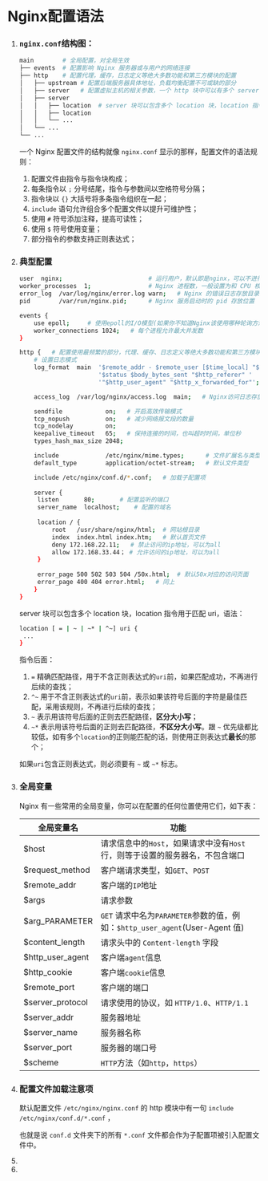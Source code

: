 # Nginx配置语法

1. ### `nginx.conf`结构图：

   ```bash
   main        # 全局配置，对全局生效
   ├── events  # 配置影响 Nginx 服务器或与用户的网络连接
   ├── http    # 配置代理，缓存，日志定义等绝大多数功能和第三方模块的配置
   │   ├── upstream # 配置后端服务器具体地址，负载均衡配置不可或缺的部分
   │   ├── server   # 配置虚拟主机的相关参数，一个 http 块中可以有多个 server 块
   │   ├── server
   │   │   ├── location  # server 块可以包含多个 location 块，location 指令用于匹配 uri
   │   │   ├── location
   │   │   └── ...
   │   └── ...
   └── ...
   ```

   一个 Nginx 配置文件的结构就像 `nginx.conf` 显示的那样，配置文件的语法规则：

   1. 配置文件由指令与指令块构成；
   2. 每条指令以 `;` 分号结尾，指令与参数间以空格符号分隔；
   3. 指令块以 `{}` 大括号将多条指令组织在一起；
   4. `include` 语句允许组合多个配置文件以提升可维护性；
   5. 使用 `#` 符号添加注释，提高可读性；
   6. 使用 `$` 符号使用变量；
   7. 部分指令的参数支持正则表达式；

   

2. ### 典型配置

   ```bash
   user  nginx;                        # 运行用户，默认即是nginx，可以不进行设置
   worker_processes  1;                # Nginx 进程数，一般设置为和 CPU 核数一样
   error_log  /var/log/nginx/error.log warn;   # Nginx 的错误日志存放目录
   pid        /var/run/nginx.pid;      # Nginx 服务启动时的 pid 存放位置
   
   events {
       use epoll;     # 使用epoll的I/O模型(如果你不知道Nginx该使用哪种轮询方法，会自动选择一个最适合你操作系统的)
       worker_connections 1024;   # 每个进程允许最大并发数
   }
   
   http {   # 配置使用最频繁的部分，代理、缓存、日志定义等绝大多数功能和第三方模块的配置都在这里设置
       # 设置日志模式
       log_format  main  '$remote_addr - $remote_user [$time_local] "$request" '
                         '$status $body_bytes_sent "$http_referer" '
                         '"$http_user_agent" "$http_x_forwarded_for"';
   
       access_log  /var/log/nginx/access.log  main;   # Nginx访问日志存放位置
   
       sendfile            on;   # 开启高效传输模式
       tcp_nopush          on;   # 减少网络报文段的数量
       tcp_nodelay         on;
       keepalive_timeout   65;   # 保持连接的时间，也叫超时时间，单位秒
       types_hash_max_size 2048;
   
       include             /etc/nginx/mime.types;      # 文件扩展名与类型映射表
       default_type        application/octet-stream;   # 默认文件类型
   
       include /etc/nginx/conf.d/*.conf;   # 加载子配置项
       
       server {
       	listen       80;       # 配置监听的端口
       	server_name  localhost;    # 配置的域名
       	
       	location / {
       		root   /usr/share/nginx/html;  # 网站根目录
       		index  index.html index.htm;   # 默认首页文件
       		deny 172.168.22.11;   # 禁止访问的ip地址，可以为all
       		allow 172.168.33.44； # 允许访问的ip地址，可以为all
       	}
       	
       	error_page 500 502 503 504 /50x.html;  # 默认50x对应的访问页面
       	error_page 400 404 error.html;   # 同上
       }
   }
   ```

   

   server 块可以包含多个 location 块，location 指令用于匹配 uri，语法：

   ```bash
   location [ = | ~ | ~* | ^~] uri {
   	...
   }
   ```

   

   指令后面：

   1. `=` 精确匹配路径，用于不含正则表达式的`uri`前，如果匹配成功，不再进行后续的查找；
   2. `^~` 用于不含正则表达式的`uri`前，表示如果该符号后面的字符是最佳匹配，采用该规则，不再进行后续的查找；
   3. `~` 表示用该符号后面的正则去匹配路径，**区分大小写**；
   4. `~*` 表示用该符号后面的正则去匹配路径，**不区分大小写**。跟 `~` 优先级都比较低，如有多个`location`的正则能匹配的话，则使用正则表达式**最长**的那个；

   如果`uri`包含正则表达式，则必须要有 `~` 或 `~*` 标志。

   

3. ### 全局变量

   Nginx 有一些常用的全局变量，你可以在配置的任何位置使用它们，如下表：

   | 全局变量名       | 功能                                                         |
   | ---------------- | ------------------------------------------------------------ |
   | $host            | 请求信息中的`Host`，如果请求中没有`Host`行，则等于设置的服务器名，不包含端口 |
   | $request_method  | 客户端请求类型，如`GET`、`POST`                              |
   | $remote_addr     | 客户端的`IP`地址                                             |
   | $args            | 请求参数                                                     |
   | $arg_PARAMETER   | `GET` 请求中名为`PARAMETER`参数的值，例如：`$http_user_agent`(User-Agent 值) |
   | $content_length  | 请求头中的 `Content-length` 字段                             |
   | $http_user_agent | 客户端`agent`信息                                            |
   | $http_cookie     | 客户端`cookie`信息                                           |
   | $remote_port     | 客户端的端口                                                 |
   | $server_protocol | 请求使用的协议，如 `HTTP/1.0`、`HTTP/1.1`                    |
   | $server_addr     | 服务器地址                                                   |
   | $server_name     | 服务器名称                                                   |
   | $server_port     | 服务器的端口号                                               |
   | $scheme          | `HTTP`方法（如`http`，`https`）                              |

   

4. ### 配置文件加载注意项

   默认配置文件 `/etc/nginx/nginx.conf` 的 http 模块中有一句 `include /etc/nginx/conf.d/*.conf` ，

   也就是说 `conf.d` 文件夹下的所有 `*.conf` 文件都会作为子配置项被引入配置文件中。

   

5. 

6. 



